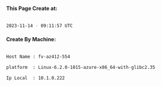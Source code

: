 
   
#### This Page Create at:

```bash

2023-11-14 - 09:11:57 UTC

```

#### Create By Machine:

```bash

Host Name : fv-az412-554

platform  : Linux-6.2.0-1015-azure-x86_64-with-glibc2.35

Ip Local  : 10.1.0.222

```

